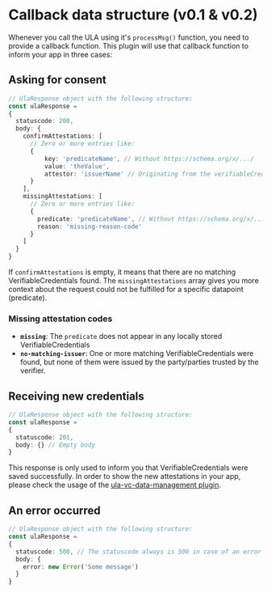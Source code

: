 # Callback data structure (v0.1 & v0.2)
Whenever you call the ULA using it's `processMsg()` function, you need to provide a callback function.
This plugin will use that callback function to inform your app in three cases:

## Asking for consent
```typescript
// UlaResponse object with the following structure:
const ulaResponse =
{
  statuscode: 200,
  body: {
    confirmAttestations: [
      // Zero or more entries like:
      {
          key: 'predicateName', // Without https://schema.org/x/.../
          value: 'theValue',
          attestor: 'issuerName' // Originating from the verifiableCredential.issuerName field
      }
    ],
    missingAttestations: [
      // Zero or more entries like:
      {
        predicate: 'predicateName', // Without https://schema.org/x/.../
        reason: 'missing-reason-code'
      }
    ]
  }
}
```
If `confirmAttestations` is empty, it means that there are no matching VerifiableCredentials found.
The `missingAttestations` array gives you more context about the request could not be fulfilled for a specific datapoint (predicate).

### Missing attestation codes
- **`missing`**: The `predicate` does not appear in any locally stored VerifiableCredentials
- **`no-matching-issuer`**: One or more matching VerifiableCredentials were found, but none of them were issued by the party/parties trusted by the verifier.

## Receiving new credentials
```typescript
// UlaResponse object with the following structure:
const ulaResponse =
{
  statuscode: 201,
  body: {} // Empty body
}
```

This response is only used to inform you that VerifiableCredentials were saved successfully.
In order to show the new attestations in your app, please check the usage of the [ula-vc-data-management plugin](https://github.com/rabobank-blockchain/ula-vc-data-management).

## An error occurred
```typescript
// UlaResponse object with the following structure:
const ulaResponse =
{
  statuscode: 500, // The statuscode always is 500 in case of an error
  body: {
    error: new Error('Some message')
  }
}
```
